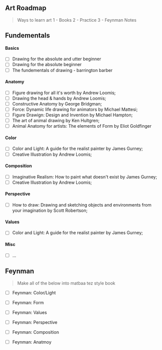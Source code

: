 ## Art Roadmap

> Ways to learn art
> 1 - Books
> 2 - Practice
> 3 - Feynman Notes

## Fundementals

#### Basics

- [ ] Drawing for the absolute and utter beginner
- [ ] Drawing for the absolute beginner
- [ ] The fundementals of drawing - barrington barber

#### Anatomy

- [ ] Figure drawing for all it's worth by Andrew Loomis;
- [ ] Drawing the head & hands by Andrew Loomis;
- [ ] Constructive Anatomy by George Bridgman;
- [ ] Force: Dynamic life drawing for animators by Michael Mattesi;
- [ ] Figure Drawign: Design and Invention by Michael Hampton;
- [ ]  The art of animal drawing by Ken Hultgren;
- [ ] Animal Anatomy for artists: The elements of Form by Eliot Goldfinger

#### Color

- [ ] Color and Light: A guide for the realist painter by James Gurney; 
- [ ] Creative Illustration by Andrew Loomis; 

#### Composition

- [ ] Imaginative Realism: How to paint what doesn't exist by James Gurney;
- [ ] Creative Illustration by Andrew Loomis; 

#### Perspective

- [ ]  How to draw: Drawing and sketching objects and environments from your
imagination by Scott Robertson;

#### Values

- [ ] Color and Light: A guide for the realist painter by James Gurney;

#### Misc

- [ ] ...

## Feynman

> Make all of the below into matbaa tez style book

- [ ] Feynman: Color/Light
- [ ] Feynman: Form
- [ ] Feynman: Values
- [ ] Feynman: Perspective
- [ ] Feynman: Composition
- [ ] Feynman: Anatmoy

